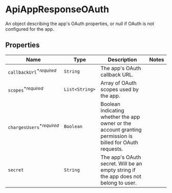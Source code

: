 

# ApiAppResponseOAuth

An object describing the app&#39;s OAuth properties, or null if OAuth is not configured for the app.

## Properties

| Name | Type | Description | Notes |
|------------ | ------------- | ------------- | -------------|
| `callbackUrl`<sup>*_required_</sup> | ```String``` |  The app&#39;s OAuth callback URL.  |  |
| `scopes`<sup>*_required_</sup> | ```List<String>``` |  Array of OAuth scopes used by the app.  |  |
| `chargesUsers`<sup>*_required_</sup> | ```Boolean``` |  Boolean indicating whether the app owner or the account granting permission is billed for OAuth requests.  |  |
| `secret` | ```String``` |  The app&#39;s OAuth secret. Will be an empty string if the app does not belong to user.  |  |



